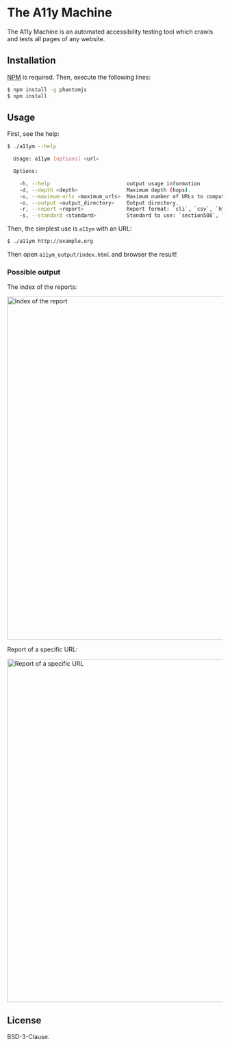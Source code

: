 # The A11y Machine

The A11y Machine is an automated accessibility testing tool which crawls and
tests all pages of any website.

## Installation

[NPM](http://npmjs.org/) is required. Then, execute the following lines:
```sh
$ npm install -g phantomjs
$ npm install
```

## Usage

First, see the help:

```sh
$ ./a11ym --help

  Usage: a11ym [options] <url>

  Options:

    -h, --help                         output usage information
    -d, --depth <depth>                Maximum depth (hops).
    -u, --maximum-urls <maximum_urls>  Maximum number of URLs to compute.
    -o, --output <output_directory>    Output directory.
    -r, --report <report>              Report format: `cli`, `csv`, `html` (default), `json` or `markdown`.
    -s, --standard <standard>          Standard to use: `section508`, `wcag2a`, `wcag2aa` (default) or ` wcag2aaa`.
```

Then, the simplest use is `a11ym` with an URL:

```sh
$ ./a11ym http://example.org
```

Then open `a11ym_output/index.html` and browser the result!

### Possible output

The index of the reports:

<img src="http://i.imgur.com/s7vRCi4.png" alt="Index of the report" width="800" />

Report of a specific URL:

<img src="http://i.imgur.com/ehjwAXw.png" alt="Report of a specific URL" width="800" />

## License

BSD-3-Clause.
